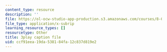 ```yaml
---
content_type: resource
description: ''
file: https://ol-ocw-studio-app-production.s3.amazonaws.com/courses/8-01sc-classical-mechanics-fall-2016/ccf91eea19da538184fa12c837d819e2_RX88J2e4W0M.vtt
file_type: application/x-subrip
learning_resource_types: []
resourcetype: Other
title: 3play caption file
uid: ccf91eea-19da-5381-84fa-12c837d819e2
---
```

